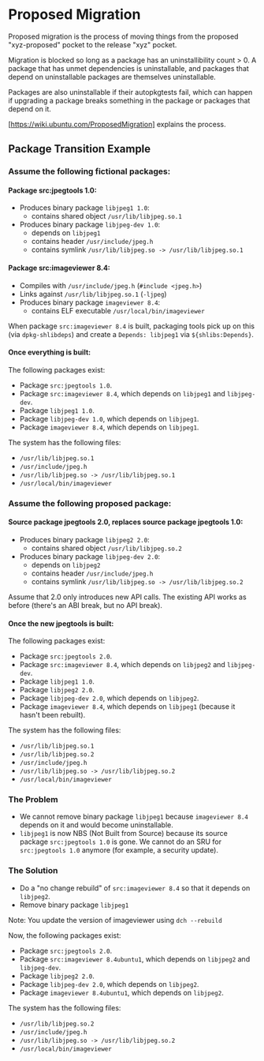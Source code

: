 Proposed Migration
==================

Proposed migration is the process of moving things from the proposed "xyz-proposed" pocket to the release "xyz" pocket.

Migration is blocked so long as a package has an uninstallibility count > 0. A package that has unmet dependencies is uninstallable, and packages that depend on uninstallable packages are themselves uninstallable.

Packages are also uninstallable if their autopkgtests fail, which can happen if upgrading a package breaks something in the package or packages that depend on it.

[https://wiki.ubuntu.com/ProposedMigration] explains the process.


Package Transition Example
--------------------------

### Assume the following fictional packages:

#### Package src:jpegtools 1.0:

 * Produces binary package `libjpeg1 1.0`:
   - contains shared object `/usr/lib/libjpeg.so.1`
 * Produces binary package `libjpeg-dev 1.0`:
   - depends on `libjpeg1`
   - contains header `/usr/include/jpeg.h`
   - contains symlink `/usr/lib/libjpeg.so -> /usr/lib/libjpeg.so.1`

#### Package src:imageviewer 8.4:

 * Compiles with `/usr/include/jpeg.h` (`#include <jpeg.h>`)
 * Links against `/usr/lib/libjpeg.so.1` (`-ljpeg`)
 * Produces binary package `imageviewer 8.4`:
   - contains ELF executable `/usr/local/bin/imageviewer`

When package `src:imageviewer 8.4` is built, packaging tools pick up on this (via `dpkg-shlibdeps`) and create a `Depends: libjpeg1` via `${shlibs:Depends}`.

#### Once everything is built:

The following packages exist:

 * Package `src:jpegtools 1.0`.
 * Package `src:imageviewer 8.4`, which depends on `libjpeg1` and `libjpeg-dev`.
 * Package `libjpeg1 1.0`.
 * Package `libjpeg-dev 1.0`, which depends on `libjpeg1`.
 * Package `imageviewer 8.4`, which depends on `libjpeg1`.

The system has the following files:

 * `/usr/lib/libjpeg.so.1`
 * `/usr/include/jpeg.h`
 * `/usr/lib/libjpeg.so -> /usr/lib/libjpeg.so.1`
 * `/usr/local/bin/imageviewer`


### Assume the following proposed package:

#### Source package jpegtools 2.0, replaces source package jpegtools 1.0:

 * Produces binary package	`libjpeg2 2.0`:
   - contains shared object `/usr/lib/libjpeg.so.2`
 * Produces binary package `libjpeg-dev 2.0`:
   - depends on `libjpeg2`
   - contains header `/usr/include/jpeg.h`
   - contains symlink `/usr/lib/libjpeg.so -> /usr/lib/libjpeg.so.2`

Assume that 2.0 only introduces new API calls. The existing API works as before (there's an ABI break, but no API break).

#### Once the new jpegtools is built:

The following packages exist:

 * Package `src:jpegtools 2.0`.
 * Package `src:imageviewer 8.4`, which depends on `libjpeg2` and `libjpeg-dev`.
 * Package `libjpeg1 1.0`.
 * Package `libjpeg2 2.0`.
 * Package `libjpeg-dev 2.0`, which depends on `libjpeg2`.
 * Package `imageviewer 8.4`, which depends on `libjpeg1` (because it hasn't been rebuilt).

The system has the following files:

 * `/usr/lib/libjpeg.so.1`
 * `/usr/lib/libjpeg.so.2`
 * `/usr/include/jpeg.h`
 * `/usr/lib/libjpeg.so -> /usr/lib/libjpeg.so.2`
 * `/usr/local/bin/imageviewer`


### The Problem

 * We cannot remove binary package `libjpeg1` because `imageviewer 8.4` depends on it and would become uninstallable.
 * `libjpeg1` is now NBS (Not Built from Source) because its source package `src:jpegtools 1.0` is gone. We cannot do an SRU for `src:jpegtools 1.0` anymore (for example, a security update).


### The Solution

 * Do a "no change rebuild" of `src:imageviewer 8.4` so that it depends on `libjpeg2`.
 * Remove binary package `libjpeg1`

Note: You update the version of imageviewer using `dch --rebuild`

Now, the following packages exist:

 * Package `src:jpegtools 2.0`.
 * Package `src:imageviewer 8.4ubuntu1`, which depends on `libjpeg2` and `libjpeg-dev`.
 * Package `libjpeg2 2.0`.
 * Package `libjpeg-dev 2.0`, which depends on `libjpeg2`.
 * Package `imageviewer 8.4ubuntu1`, which depends on `libjpeg2`.

The system has the following files:

 * `/usr/lib/libjpeg.so.2`
 * `/usr/include/jpeg.h`
 * `/usr/lib/libjpeg.so -> /usr/lib/libjpeg.so.2`
 * `/usr/local/bin/imageviewer`

